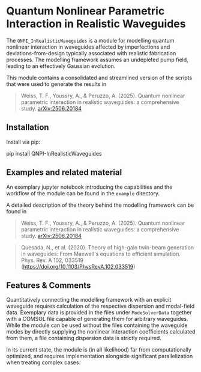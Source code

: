 # Quantum Nonlinear Parametric Interaction in Realistic Waveguides

The `QNPI_InRealisticWaveguides` is a module for modelling quantum nonlinear interaction in waveguides affected by imperfections and deviations-from-design typically associated with realistic fabrication processes. The modelling framework assumes an undepleted pump field, leading to an effectively Gaussian evolution.

This module contains a consolidated and streamlined version of the scripts that were used to generate the results in 

> Weiss, T. F., Youssry, A., & Peruzzo, A. (2025). Quantum nonlinear parametric interaction in realistic waveguides: a comprehensive study. [arXiv:2506.20184](https://doi.org/10.48550/arXiv.2506.20184)



## Installation

Install via pip:

pip install QNPI-InRealisticWaveguides



## Examples and related material

An exemplary jupyter notebook introducing the capabilities and the workflow of the module can be found in the `example` directory.

A detailed description of the theory behind the modelling framework can be found in 

> Weiss, T. F., Youssry, A., & Peruzzo, A. (2025). Quantum nonlinear parametric interaction in realistic waveguides: a comprehensive study. [arXiv:2506.20184](https://doi.org/10.48550/arXiv.2506.20184)

> Quesada, N., et al. (2020). Theory of high-gain twin-beam generation in waveguides: From Maxwell's equations to efficient simulation. Phys. Rev. A 102, 033519 (https://doi.org/10.1103/PhysRevA.102.033519)


## Features & Comments

Quantitatively connecting the modelling framework with an explicit waveguide requires calculation of the respective dispersion and modal-field data. Exemplary data is provided in the files under `ModeSolverData` together with a COMSOL file capable of generating them for arbitrary waveguides. 
While the module can be used without the files containing the waveguide modes by directly supplying the nonlinear interaction coefficients calculated from them, a file containing dispersion data is strictly required.

In its current state, the module is (in all likelihood) far from computationally optimized, and requires implementation alongside significant parallelization when treating complex cases.  